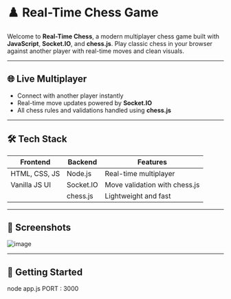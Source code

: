 # ♟️ Real-Time Chess Game

Welcome to **Real-Time Chess**, a modern multiplayer chess game built with **JavaScript**, **Socket.IO**, and **chess.js**. Play classic chess in your browser against another player with real-time moves and clean visuals.

---

## 🌐 Live Multiplayer

- Connect with another player instantly
- Real-time move updates powered by **Socket.IO**
- All chess rules and validations handled using **chess.js**

---

## 🛠️ Tech Stack

| Frontend       | Backend        | Features              |
|----------------|----------------|------------------------|
| HTML, CSS, JS  | Node.js        | Real-time multiplayer  |
| Vanilla JS UI  | Socket.IO      | Move validation with chess.js |
|                | chess.js       | Lightweight and fast   |

---

## 📸 Screenshots
![image](https://github.com/user-attachments/assets/e87152ee-8a34-4fd5-a4ed-24be0f60ef87)


---

## 🚀 Getting Started
node app.js 
PORT : 3000

